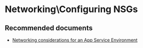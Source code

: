<properties
	pageTitle="Networking\Configuring NSGs"
	description="Networking\Configuring NSGs"
	service="microsoft.ase"
	resource="ase"
	authors="shrahman"
	displayOrder=""
	selfHelpType="generic"
	supportTopicIds="32608423"
	resourceTags=""
	productPesIds="16533"
	cloudEnvironments="public, Fairfax"
	articleId="bb03a1f1-7cc4-49ce-bf96-ab1b67a39c9a"
/>

# Networking\Configuring NSGs

## **Recommended documents**
* [Networking considerations for an App Service Environment](https://docs.microsoft.com/azure/app-service/environment/network-info)
